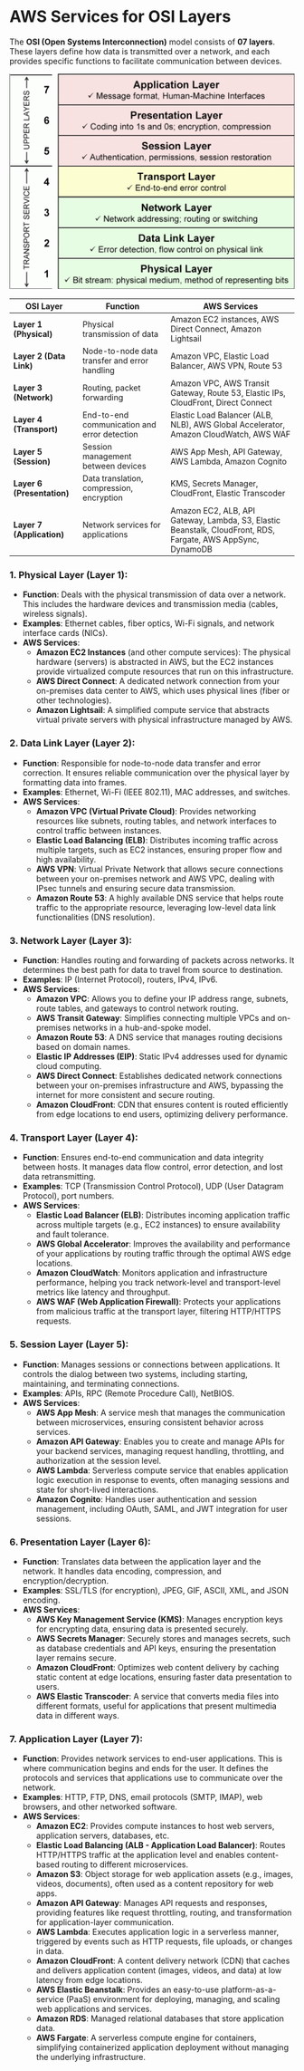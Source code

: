 # AWS Services for OSI Layers

The **OSI (Open Systems Interconnection)** model consists of **07 layers**. These layers define how data is transmitted over a network, and each provides specific functions to facilitate communication between devices.

![OSI Layers](../assets/images/osi_layers.png)

| **OSI Layer** | **Function** | **AWS Services** |
| --- | --- | --- |
| **Layer 1 (Physical)** | Physical transmission of data | Amazon EC2 instances, AWS Direct Connect, Amazon Lightsail |
| **Layer 2 (Data Link)** | Node-to-node data transfer and error handling | Amazon VPC, Elastic Load Balancer, AWS VPN, Route 53 |
| **Layer 3 (Network)** | Routing, packet forwarding | Amazon VPC, AWS Transit Gateway, Route 53, Elastic IPs, CloudFront, Direct Connect |
| **Layer 4 (Transport)** | End-to-end communication and error detection | Elastic Load Balancer (ALB, NLB), AWS Global Accelerator, Amazon CloudWatch, AWS WAF |
| **Layer 5 (Session)** | Session management between devices | AWS App Mesh, API Gateway, AWS Lambda, Amazon Cognito |
| **Layer 6 (Presentation)** | Data translation, compression, encryption | KMS, Secrets Manager, CloudFront, Elastic Transcoder |
| **Layer 7 (Application)** | Network services for applications | Amazon EC2, ALB, API Gateway, Lambda, S3, Elastic Beanstalk, CloudFront, RDS, Fargate, AWS AppSync, DynamoDB |

### 1. **Physical Layer (Layer 1)**:

- **Function**: Deals with the physical transmission of data over a network. This includes the hardware devices and transmission media (cables, wireless signals).
- **Examples**: Ethernet cables, fiber optics, Wi-Fi signals, and network interface cards (NICs).
- **AWS Services**:
    - **Amazon EC2 Instances** (and other compute services): The physical hardware (servers) is abstracted in AWS, but the EC2 instances provide virtualized compute resources that run on this infrastructure.
    - **AWS Direct Connect**: A dedicated network connection from your on-premises data center to AWS, which uses physical lines (fiber or other technologies).
    - **Amazon Lightsail**: A simplified compute service that abstracts virtual private servers with physical infrastructure managed by AWS.

### 2. **Data Link Layer (Layer 2)**:

- **Function**: Responsible for node-to-node data transfer and error correction. It ensures reliable communication over the physical layer by formatting data into frames.
- **Examples**: Ethernet, Wi-Fi (IEEE 802.11), MAC addresses, and switches.
- **AWS Services**:
    - **Amazon VPC (Virtual Private Cloud)**: Provides networking resources like subnets, routing tables, and network interfaces to control traffic between instances.
    - **Elastic Load Balancing (ELB)**: Distributes incoming traffic across multiple targets, such as EC2 instances, ensuring proper flow and high availability.
    - **AWS VPN**: Virtual Private Network that allows secure connections between your on-premises network and AWS VPC, dealing with IPsec tunnels and ensuring secure data transmission.
    - **Amazon Route 53**: A highly available DNS service that helps route traffic to the appropriate resource, leveraging low-level data link functionalities (DNS resolution).

### 3. **Network Layer (Layer 3)**:

- **Function**: Handles routing and forwarding of packets across networks. It determines the best path for data to travel from source to destination.
- **Examples**: IP (Internet Protocol), routers, IPv4, IPv6.
- **AWS Services**:
    - **Amazon VPC**: Allows you to define your IP address range, subnets, route tables, and gateways to control network routing.
    - **AWS Transit Gateway**: Simplifies connecting multiple VPCs and on-premises networks in a hub-and-spoke model.
    - **Amazon Route 53**: A DNS service that manages routing decisions based on domain names.
    - **Elastic IP Addresses (EIP)**: Static IPv4 addresses used for dynamic cloud computing.
    - **AWS Direct Connect**: Establishes dedicated network connections between your on-premises infrastructure and AWS, bypassing the internet for more consistent and secure routing.
    - **Amazon CloudFront**: CDN that ensures content is routed efficiently from edge locations to end users, optimizing delivery performance.

### 4. **Transport Layer (Layer 4)**:

- **Function**: Ensures end-to-end communication and data integrity between hosts. It manages data flow control, error detection, and lost data retransmitting.
- **Examples**: TCP (Transmission Control Protocol), UDP (User Datagram Protocol), port numbers.
- **AWS Services**:
    - **Elastic Load Balancer (ELB)**: Distributes incoming application traffic across multiple targets (e.g., EC2 instances) to ensure availability and fault tolerance.
    - **AWS Global Accelerator**: Improves the availability and performance of your applications by routing traffic through the optimal AWS edge locations.
    - **Amazon CloudWatch**: Monitors application and infrastructure performance, helping you track network-level and transport-level metrics like latency and throughput.
    - **AWS WAF (Web Application Firewall)**: Protects your applications from malicious traffic at the transport layer, filtering HTTP/HTTPS requests.

### 5. **Session Layer (Layer 5)**:

- **Function**: Manages sessions or connections between applications. It controls the dialog between two systems, including starting, maintaining, and terminating connections.
- **Examples**: APIs, RPC (Remote Procedure Call), NetBIOS.
- **AWS Services**:
    - **AWS App Mesh**: A service mesh that manages the communication between microservices, ensuring consistent behavior across services.
    - **Amazon API Gateway**: Enables you to create and manage APIs for your backend services, managing request handling, throttling, and authorization at the session level.
    - **AWS Lambda**: Serverless compute service that enables application logic execution in response to events, often managing sessions and state for short-lived interactions.
    - **Amazon Cognito**: Handles user authentication and session management, including OAuth, SAML, and JWT integration for user sessions.

### 6. **Presentation Layer (Layer 6)**:

- **Function**: Translates data between the application layer and the network. It handles data encoding, compression, and encryption/decryption.
- **Examples**: SSL/TLS (for encryption), JPEG, GIF, ASCII, XML, and JSON encoding.
- **AWS Services**:
    - **AWS Key Management Service (KMS)**: Manages encryption keys for encrypting data, ensuring data is presented securely.
    - **AWS Secrets Manager**: Securely stores and manages secrets, such as database credentials and API keys, ensuring the presentation layer remains secure.
    - **Amazon CloudFront**: Optimizes web content delivery by caching static content at edge locations, ensuring faster data presentation to users.
    - **AWS Elastic Transcoder**: A service that converts media files into different formats, useful for applications that present multimedia data in different ways.

### 7. **Application Layer (Layer 7)**:

- **Function**: Provides network services to end-user applications. This is where communication begins and ends for the user. It defines the protocols and services that applications use to communicate over the network.
- **Examples**: HTTP, FTP, DNS, email protocols (SMTP, IMAP), web browsers, and other networked software.
- **AWS Services**:
    - **Amazon EC2**: Provides compute instances to host web servers, application servers, databases, etc.
    - **Elastic Load Balancing (ALB - Application Load Balancer)**: Routes HTTP/HTTPS traffic at the application level and enables content-based routing to different microservices.
    - **Amazon S3**: Object storage for web application assets (e.g., images, videos, documents), often used as a content repository for web apps.
    - **Amazon API Gateway**: Manages API requests and responses, providing features like request throttling, routing, and transformation for application-layer communication.
    - **AWS Lambda**: Executes application logic in a serverless manner, triggered by events such as HTTP requests, file uploads, or changes in data.
    - **Amazon CloudFront**: A content delivery network (CDN) that caches and delivers application content (images, videos, and data) at low latency from edge locations.
    - **AWS Elastic Beanstalk**: Provides an easy-to-use platform-as-a-service (PaaS) environment for deploying, managing, and scaling web applications and services.
    - **Amazon RDS**: Managed relational databases that store application data.
    - **AWS Fargate**: A serverless compute engine for containers, simplifying containerized application deployment without managing the underlying infrastructure.

